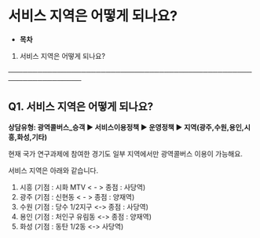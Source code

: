 # 서비스 지역은 어떻게 되나요?

* **목차**

1. 서비스 지역은 어떻게 되나요?

─────────────────────────────────────────────────────────────────

**Q1. 서비스 지역은 어떻게 되나요?**
------------------------

**상담유형: 광역콜버스\_승객 ▶ 서비스이용정책 ▶ 운영정책 ▶ 지역(광주,수원,용인,시흥,화성,기타)**

현재 국가 연구과제에 참여한 경기도 일부 지역에서만 광역콜버스 이용이 가능해요.

서비스 지역은 아래와 같습니다.

1. 시흥 (기점 : 시화 MTV < - > 종점 : 사당역)   
2. 광주 (기점 : 신현동 < - > 종점 : 양재역)  
3. 수원 (기점 : 당수 1/2지구 <-> 종점 : 사당역)  
4. 용인 (기점 : 처인구 유림동 <-> 종점 : 양재역)  
5. 화성 (기점 : 동탄 1/2동 <-> 사당역)